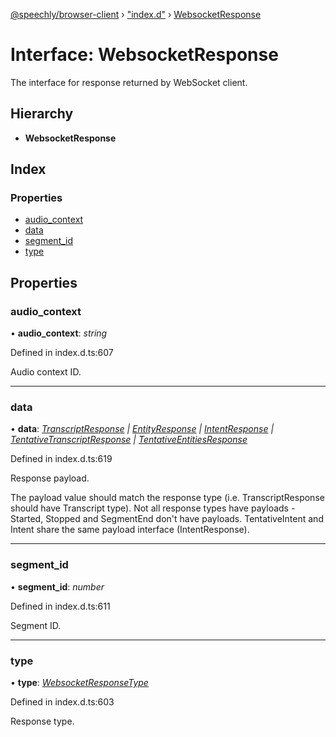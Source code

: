[@speechly/browser-client](../README.md) › ["index.d"](../modules/_index_d_.md) › [WebsocketResponse](_index_d_.websocketresponse.md)

# Interface: WebsocketResponse

The interface for response returned by WebSocket client.

## Hierarchy

* **WebsocketResponse**

## Index

### Properties

* [audio_context](_index_d_.websocketresponse.md#audio_context)
* [data](_index_d_.websocketresponse.md#data)
* [segment_id](_index_d_.websocketresponse.md#segment_id)
* [type](_index_d_.websocketresponse.md#type)

## Properties

###  audio_context

• **audio_context**: *string*

Defined in index.d.ts:607

Audio context ID.

___

###  data

• **data**: *[TranscriptResponse](_index_d_.transcriptresponse.md) | [EntityResponse](_index_d_.entityresponse.md) | [IntentResponse](_index_d_.intentresponse.md) | [TentativeTranscriptResponse](_index_d_.tentativetranscriptresponse.md) | [TentativeEntitiesResponse](_index_d_.tentativeentitiesresponse.md)*

Defined in index.d.ts:619

Response payload.

The payload value should match the response type (i.e. TranscriptResponse should have Transcript type).
Not all response types have payloads - Started, Stopped and SegmentEnd don't have payloads.
TentativeIntent and Intent share the same payload interface (IntentResponse).

___

###  segment_id

• **segment_id**: *number*

Defined in index.d.ts:611

Segment ID.

___

###  type

• **type**: *[WebsocketResponseType](../enums/_index_d_.websocketresponsetype.md)*

Defined in index.d.ts:603

Response type.
